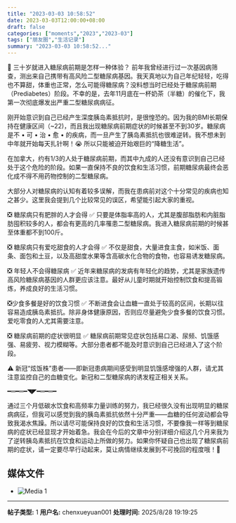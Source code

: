 ```yaml
---
title: "2023-03-03 10:58:52"
date: 2023-03-03T12:00:00+08:00
draft: false
categories: ["moments","2023","2023-03"]
tags: ["朋友圈","生活记录"]
summary: "2023-03-03 10:58:52..."
---
```


🥹 三十岁就进入糖尿病前期是怎样一种体验？
​
前年我曾经进行过一次基因病筛查，测出来自己携带有高风险二型糖尿病基因。我天真地以为自己年纪轻轻，吃得也不算甜，体重也正常，怎么可能得糖尿病？没料想当时已经处于糖尿病前期（Prediabetes）阶段。不幸的是，去年11月底在一杯奶茶（半糖）的催化下，我第一次彻底爆发出严重二型糖尿病病征。

刚开始意识到自己已经产生深度胰岛素抵抗时，是很惶恐的。因为我的BMI长期保持在健康区间（~22)，而且我出现糖尿病前期症状的时候甚至不到30岁。糖尿病是不 • 可 • 治 • 愈 • 的疾病，而一旦产生了胰岛素抵抗也很难逆转。我不想未到中年就开始每天扎针啊！😭 所以只能被迫开始艰巨的“降糖生活”。

在加拿大，约有1/3的人处于糖尿病前期，而其中九成的人还没有意识到自己已经处于这个危险的阶段。如果一直保持不良的饮食和生活习惯，前期糖尿病最终会恶化成不得不用药物控制的二型糖尿病。

大部分人对糖尿病的认知有着较多误解，而我在患病前对这个十分常见的疾病也知之甚少。这里我会提到几个比较常见的误区，希望能引起大家的重视。

❎ 糖尿病只有肥胖的人才会得
✅ 只要是体脂率高的人，尤其是腹部脂肪和内脏脂肪囤积较多的人，都会有更高的几率罹患二型糖尿病。我进入糖尿病前期的时候甚至体重都不到100斤。

❎ 糖尿病只有爱吃甜食的人才会得
✅ 不仅是甜食，大量进食主食，如米饭、面条、面包和土豆，以及高甜度水果等含高碳水化合物的食物，也容易诱发糖尿病。

❎ 年轻人不会得糖尿病
✅ 近年来糖尿病的发病有年轻化的趋势，尤其是家族遗传高风险糖尿病基因的人群更应该注意。最好从儿童时期就开始控制饮食和提高锻炼，养成良好的生活习惯。

❎少食多餐是好的饮食习惯
✅ 不断进食会让血糖一直处于较高的区间，长期以往容易造成胰岛素抵抗。除非身体健康原因，否则应尽量避免少食多餐的饮食习惯。爱吃零食的人尤其需要注意。

❎ 糖尿病前期的症状很明显
✅ 糖尿病前期常见症状包括易口渴、尿频、饥饿感强、易疲劳、视力模糊等。大部分患者都不能及时意识到自己已经进入了这个阶段。

⚠️ 新冠“炫饭株”患者——即新冠患病期间感受到明显饥饿感增强的人群，请尤其注意监控自己的血糖变化。新冠和二型糖尿病的诱发程正相关关系。

​━═━═━◥◤━═━═━  

​通过三个月低碳水饮食和高频率力量训练的努力，我已经很久没有出现明显的糖尿病病征，但我可以感觉到我的胰岛素抵抗依然十分严重——血糖的任何波动都会导致我渴水焦躁。所以请尽可能保持良好的饮食和生活习惯，不要像我一样等到糖尿病的症状已经显现才开始着急。
​
​我会在今后的文章中分别详细介绍这几个月来我为了逆转胰岛素抵抗在饮食和运动上所做的努力。如果你怀疑自己也出现了糖尿病前期的症状，请一定要尽早行动起来，莫让病情继续发展到不可挽回的程度哦！💪

## 媒体文件

- ![Media 1](/Moments/photos/2023-03-03/202303031058520.jpg)

---

**帖子类型:** 1
**用户名:** chenxueyuan001
**处理时间:** 2025/8/28 19:19:25